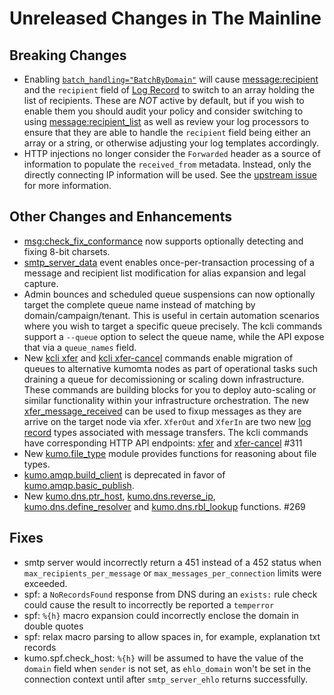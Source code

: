 # Unreleased Changes in The Mainline

## Breaking Changes

 * Enabling
   [`batch_handling="BatchByDomain"`](../reference/kumo/start_esmtp_listener/batch_handling.md)
   will cause [message:recipient](../reference/message/recipient.md) and the
   `recipient` field of [Log Record](../reference/log_record.md) to switch to
   an array holding the list of recipients.  These are *NOT* active by default,
   but if you wish to enable them you should audit your policy and consider
   switching to using
   [message:recipient_list](../reference/message/recipient_list.md) as well as
   review your log processors to ensure that they are able to handle the
   `recipient` field being either an array or a string, or otherwise adjusting
   your log templates accordingly.
 * HTTP injections no longer consider the `Forwarded` header as a source of
   information to populate the `received_from` metadata.  Instead, only the
   directly connecting IP information will be used.  See the [upstream
   issue](https://github.com/imbolc/axum-client-ip/issues/32) for more
   information.

## Other Changes and Enhancements

 * [msg:check_fix_conformance](../reference/message/check_fix_conformance.md#fixing-8-bit-content)
   now supports optionally detecting and fixing 8-bit charsets.
 * [smtp_server_data](../reference/events/smtp_server_data.md) event enables
   once-per-transaction processing of a message and recipient list modification
   for alias expansion and legal capture.
 * Admin bounces and scheduled queue suspensions can now optionally target the
   complete queue name instead of matching by domain/campaign/tenant.  This is
   useful in certain automation scenarios where you wish to target a specific
   queue precisely.  The kcli commands support a `--queue` option to select the
   queue name, while the API expose that via a `queue_names` field.
 * New [kcli xfer](../reference/kcli/xfer.md) and [kcli
   xfer-cancel](../reference/kcli/xfer-cancel.md) commands enable migration
   of queues to alternative kumomta nodes as part of operational tasks such
   draining a queue for decomissioning or scaling down infrastructure.  These
   commands are building blocks for you to deploy auto-scaling or similar
   functionality within your infrastructure orchestration. The new
   [xfer_message_received](../reference/events/xfer_message_received.md) can be
   used to fixup messages as they are arrive on the target node via xfer.
   `XferOut` and `XferIn` are two new [log record](../reference/log_record.md)
   types associated with message transfers. The kcli commands have
   corresponding HTTP API endpoints:
   [xfer](../reference/rapidoc.md/#post-/api/admin/xfer/v1) and
   [xfer-cancel](../reference/rapidoc.md/#post-/api/admin/xfer/cancel/v1) #311
 * New [kumo.file_type](../reference/kumo.file_type/index.md) module provides
   functions for reasoning about file types.
 * [kumo.amqp.build_client](../reference/kumo.amqp/build_client.md) is
   deprecated in favor of
   [kumo.amqp.basic_publish](../reference/kumo.amqp/basic_publish.md).
 * New [kumo.dns.ptr_host](../reference/kumo.dns/ptr_host.md),
   [kumo.dns.reverse_ip](../reference/kumo.dns/reverse_ip.md),
   [kumo.dns.define_resolver](../reference/kumo.dns/define_resolver.md) and
   [kumo.dns.rbl_lookup](../reference/kumo.dns/rbl_lookup.md) functions. #269

## Fixes

 * smtp server would incorrectly return a 451 instead of a 452 status when
   `max_recipients_per_message` or `max_messages_per_connection` limits
   were exceeded.
 * spf: a `NoRecordsFound` response from DNS during an `exists:` rule check
   could cause the result to incorrectly be reported a `temperror`
 * spf: `%{h}` macro expansion could incorrectly enclose the domain in double quotes
 * spf: relax macro parsing to allow spaces in, for example, explanation txt records
 * kumo.spf.check_host: `%{h}` will be assumed to have the value of the
   `domain` field when `sender` is not set, as `ehlo_domain` won't be set in
   the connection context until after `smtp_server_ehlo` returns successfully.
